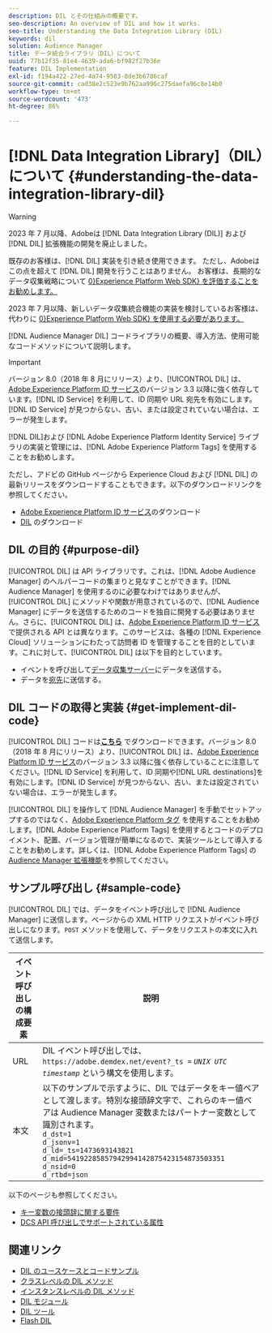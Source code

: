 ```yaml
---
description: DIL とその仕組みの概要です。
seo-description: An overview of DIL and how it works.
seo-title: Understanding the Data Integration Library (DIL)
keywords: dil
solution: Audience Manager
title: データ統合ライブラリ（DIL）について
uuid: 77b12f35-81e4-4639-ada6-bf982f27b36e
feature: DIL Implementation
exl-id: f194a422-27ed-4a74-9583-8de3b6786caf
source-git-commit: cad38e2c523e9b762aa996c275daefa96c8e14b0
workflow-type: tm+mt
source-wordcount: '473'
ht-degree: 86%

---
```


# [!DNL Data Integration Library]（DIL）について {#understanding-the-data-integration-library-dil}

>[!WARNING]
>
>2023 年 7 月以降、Adobeは [!DNL Data Integration Library (DIL)] および [!DNL DIL] 拡張機能の開発を廃止しました。
>
>既存のお客様は、[!DNL DIL] 実装を引き続き使用できます。 ただし、Adobeはこの点を超えて [!DNL DIL] 開発を行うことはありません。 お客様は、長期的なデータ収集戦略について [0&rbrace;Experience Platform Web SDK&rbrace; を評価することをお勧めします。](https://experienceleague.adobe.com/docs/experience-platform/edge/home.html?lang=ja)
>
>2023 年 7 月以降、新しいデータ収集統合機能の実装を検討しているお客様は、代わりに [0&rbrace;Experience Platform Web SDK&rbrace; を使用する必要があります。](https://experienceleague.adobe.com/docs/experience-platform/edge/home.html?lang=ja)

[!DNL Audience Manager DIL] コードライブラリの概要、導入方法、使用可能なコードメソッドについて説明します。

>[!IMPORTANT]
>
>バージョン 8.0（2018 年 8 月にリリース）より、[!UICONTROL DIL] は、[Adobe Experience Platform ID サービス](https://experienceleague.adobe.com/docs/id-service/using/home.html?lang=ja)のバージョン 3.3 以降に強く依存しています。[!DNL ID Service] を利用して、ID 同期や URL 宛先を有効にします。[!DNL ID Service] が見つからない、古い、または設定されていない場合は、エラーが発生します。
>
>[!DNL DIL]および [!DNL Adobe Experience Platform Identity Service] ライブラリの実装と管理には、[!DNL Adobe Experience Platform Tags] を使用することをお勧めします。

ただし、アドビの GitHub ページから Experience Cloud および [!DNL DIL] の最新リリースをダウンロードすることもできます。以下のダウンロードリンクを参照してください。

* [Adobe Experience Platform ID サービス](https://github.com/Adobe-Marketing-Cloud/id-service/releases)のダウンロード
* [DIL](https://github.com/Adobe-Marketing-Cloud/dil/releases) のダウンロード

## DIL の目的 {#purpose-dil}

[!UICONTROL DIL] は API ライブラリです。これは、[!DNL Adobe Audience Manager] のヘルパーコードの集まりと見なすことができます。[!DNL Audience Manager] を使用するのに必要なわけではありませんが、[!UICONTROL DIL] にメソッドや関数が用意されているので、[!DNL Audience Manager] にデータを送信するためのコードを独自に開発する必要はありません。さらに、[!UICONTROL DIL] は、[Adobe Experience Platform ID サービス](https://experienceleague.adobe.com/docs/id-service/using/home.html?lang=ja)で提供される API とは異なります。このサービスは、各種の [!DNL Experience Cloud] ソリューションにわたって訪問者 ID を管理することを目的としています。これに対して、[!UICONTROL DIL] は以下を目的としています。

* イベントを呼び出して[データ収集サーバー](../reference/system-components/components-data-collection.md)にデータを送信する。
* データを[宛先](../features/destinations/destinations.md)に送信する。

## DIL コードの取得と実装 {#get-implement-dil-code}

[!UICONTROL DIL] コードは&#x200B;**[こちら](https://github.com/Adobe-Marketing-Cloud/dil/releases)** でダウンロードできます。バージョン 8.0（2018 年 8 月にリリース）より、[!UICONTROL DIL] は、[Adobe Experience Platform ID サービス](https://experienceleague.adobe.com/docs/id-service/using/home.html?lang=ja)のバージョン 3.3 以降に強く依存していることに注意してください。[!DNL ID Service] を利用して、ID 同期や[!DNL URL destinations]を有効にします。[!DNL ID Service] が見つからない、古い、または設定されていない場合は、エラーが発生します。

[!UICONTROL DIL] を操作して [!DNL Audience Manager] を手動でセットアップするのではなく、[Adobe Experience Platform タグ](https://experienceleague.adobe.com/docs/experience-platform/tags/home.html?lang=ja) を使用することをお勧めします。[!DNL Adobe Experience Platform Tags] を使用するとコードのデプロイメント、配置、バージョン管理が簡単になるので、実装ツールとして導入することをお勧めします。詳しくは、[!DNL Adobe Experience Platform Tags] の [Audience Manager 拡張機能](https://experienceleague.adobe.com/docs/experience-platform/tags/extensions/adobe/audience-manager/overview.html?lang=ja)を参照してください。

## サンプル呼び出し {#sample-code}

[!UICONTROL DIL] では、データをイベント呼び出しで [!DNL Audience Manager] に送信します。ページからの XML HTTP リクエストがイベント呼び出しになります。`POST` メソッドを使用して、データをリクエストの本文に入れて送信します。

| イベント呼び出しの構成要素 | 説明 |
|--- |--- |
| URL | DIL イベント呼び出しでは、`https://adobe.demdex.net/event?_ts =` *`UNIX UTC timestamp`* という構文を使用します。 |
| 本文 | 以下のサンプルで示すように、DIL ではデータをキー値ペアとして渡します。特別な接頭辞文字で、これらのキー値ペアは Audience Manager 変数またはパートナー変数として識別されます。<br>`d_dst=1`<br>`d_jsonv=1`<br>`d_ld=_ts=1473693143821`<br>`d_mid=54192285857942994142875423154873503351`<br>`d_nsid=0`<br>`d_rtbd=json`<br> |

以下のページも参照してください。
* [キー変数の接頭辞に関する要件](../features/traits/trait-variable-prefixes.md)
* [DCS API 呼び出しでサポートされている属性](../api/dcs-intro/dcs-api-reference/dcs-keys.md)

## 関連リンク

* [DIL のユースケースとコードサンプル](/help/using/dil/dil-use-cases.md)
* [クラスレベルの DIL メソッド](/help/using/dil/dil-class-overview/dil-start.md)
* [インスタンスレベルの DIL メソッド](/help/using/dil/dil-instance-methods.md)
* [DIL モジュール](/help/using/dil/dil-modules.md)
* [DIL ツール](/help/using/dil/dil-tools.md)
* [Flash DIL](/help/using/dil/dil-flash.md)
